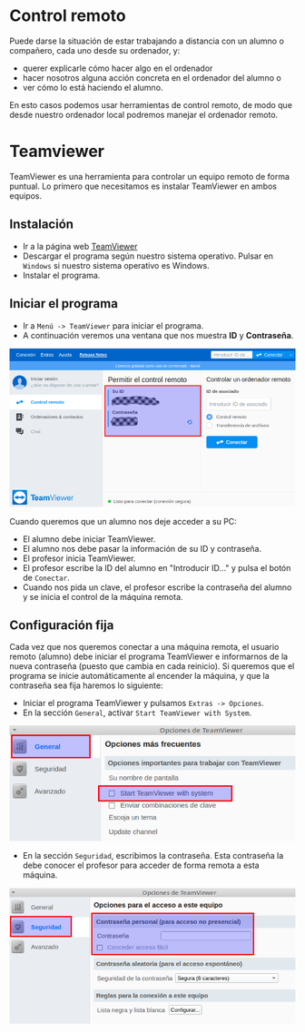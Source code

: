 
# Control remoto

Puede darse la situación de estar trabajando a distancia con un alumno o compañero,
cada uno desde su ordenador, y:
* querer explicarle cómo hacer algo en el ordenador
* hacer nosotros alguna acción concreta en el ordenador del alumno o
* ver cómo lo está haciendo el alumno.

En esto casos podemos usar herramientas de control remoto, de modo que desde nuestro
ordenador local podremos manejar el ordenador remoto.

# Teamviewer

TeamViewer es una herramienta para controlar un equipo remoto de forma puntual.
Lo primero que necesitamos es instalar TeamViewer en ambos equipos.

## Instalación

* Ir a la página web [TeamViewer](https://www.teamviewer.com/es/descarga/windows/)
* Descargar el programa según nuestro sistema operativo. Pulsar en `Windows` si
nuestro sistema operativo es Windows.
* Instalar el programa.

## Iniciar el programa

* Ir a `Menú -> TeamViewer` para iniciar el programa.
* A continuación veremos una ventana que nos muestra **ID** y **Contraseña**.

![](images/teamviewer-iniciar.png)

Cuando queremos que un alumno nos deje acceder a su PC:
* El alumno debe iniciar TeamViewer.
* El alumno nos debe pasar la información de su ID y contraseña.
* El profesor inicia TeamViewer.
* El profesor escribe la ID del alumno en "Introducir ID..." y pulsa el botón de `Conectar`.
* Cuando nos pida un clave, el profesor escribe la contraseña del alumno y se inicia el control de la máquina remota.

## Configuración fija

Cada vez que nos queremos conectar a una máquina remota, el usuario remoto (alumno)
debe iniciar el programa TeamViewer e informarnos de la nueva contraseña (puesto que cambia en cada reinicio).
Si queremos que el programa se inicie automáticamente al encender la máquina, y que la
contraseña sea fija haremos lo siguiente:

* Iniciar el programa TeamViewer y pulsamos `Extras -> Opciones`.
* En la sección `General`, activar `Start TeamViewer with System`.

![](images/teamviewer-autoarranque.png)

* En la sección `Seguridad`, escribimos la contraseña. Esta contraseña la debe conocer el profesor para acceder de forma remota a esta máquina.

![](images/teamviewer-clave.png)
